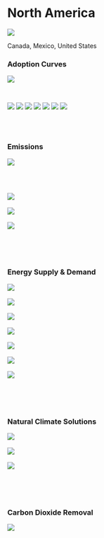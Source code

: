 # North America

![](../region%20maps/NAM.png)

Canada, Mexico, United States

### Adoption Curves

![](../podi/data/figs/scurves-NAM)

<br/>

![](./podi/data/figs/scurves_ind-Grid-NAM)
![](./podi/data/figs/scurves_ind-Transport-NAM)
![](./podi/data/figs/scurves_ind-Buildings-NAM)
![](./podi/data/figs/scurves_ind-Industry-NAM)
![](./podi/data/figs/scurves_ind-RegenerativeAgriculture-NAM)
![](./podi/data/figs/scurves_ind-Forests&Wetlands-NAM)
![](./podi/data/figs/scurves_ind-CarbonDioxideRemoval-NAM)

<br/><br/>

### Emissions

![](./podi/data/figs/mitigationwedges-NAM)

<br/><br/>

![](./podi/data/figs/emissions-ffi_emissions-NAM)<br/><br/>
![](./podi/data/figs/emissions-CH4_emissions-NAM)<br/><br/>
![](./podi/data/figs/emissions-N2O_emissions-NAM)<br/><br/>

<br/><br/>

### Energy Supply & Demand

![](./podi/data/figs/energydemand_pathway-NAM)<br/><br/>
![](./podi/data/figs/energysupply_pathway-NAM)<br/><br/>
![](./podi/data/figs/electricity_pathway-NAM)<br/><br/>
![](./podi/data/figs/elecbysector_pathway-NAM)<br/><br/>
![](./podi/data/figs/buildings_pathway-NAM)<br/><br/>
![](./podi/data/figs/industry_pathway-NAM)<br/><br/>
![](./podi/data/figs/transport_pathway-NAM)<br/><br/>

<br/><br/>

### Natural Climate Solutions

![](./podi/data/figs/ra_pathway-NAM)<br/><br/>
![](./podi/data/figs/fw_pathway-NAM)<br/><br/>
![](./podi/data/figs/afolu_pathway-NAM)<br/><br/>

<br/><br/>

### Carbon Dioxide Removal

![](./podi/data/figs/cdr_pathway-NAM)<br/><br/>

